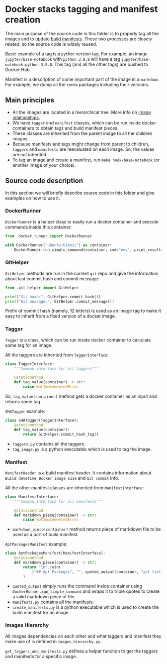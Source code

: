 # Docker stacks tagging and manifest creation

The main purpose of the source code in this folder is to properly tag all the images and to update [build manifests](https://github.com/jupyter/docker-stacks/wiki).
These two processes are closely related, so the source code is widely reused.

Basic example of a tag is a `python` version tag.
For example, an image `jupyter/base-notebook` with `python 3.8.8` will have a tag `jupyter/base-notebook:python-3.8.8`.
This tag (and all the other tags) are pushed to Docker Hub.

Manifest is a description of some important part of the image in a `markdown`.
For example, we dump all the `conda` packages including their versions.

## Main principles

- All the images are located in a hierarchical tree. More info on [image relationships](../docs/using/selecting.md#image-relationships).
- We have `tagger` and `manifest` classes, which can be run inside docker containers to obtain tags and build manifest pieces.
- These classes are inherited from the parent image to all the children images.
- Because manifests and tags might change from parent to children, `taggers` and `manifests` are reevaluated on each image. So, the values are not inherited.
- To tag an image and create a manifest, run `make hook/base-notebook` (or another image of your choice).

## Source code description

In this section we will briefly describe source code in this folder and give examples on how to use it.

### DockerRunner

`DockerRunner` is a helper class to easily run a docker container and execute commands inside this container:

```python
from .docker_runner import DockerRunner

with DockerRunner("ubuntu:bionic") as container:
    DockerRunner.run_simple_command(container, cmd="env", print_result=True)
```

### GitHelper

`GitHelper` methods are run in the current `git` repo and give the information about last commit hash and commit message:

```python
from .git_helper import GitHelper

print("Git hash:", GitHelper.commit_hash())
print("Git message:", GitHelper.commit_message())
```

Prefix of commit hash (namely, 12 letters) is used as an image tag to make it easy to inherit from a fixed version of a docker image.

### Tagger

`Tagger` is a class, which can be run inside docker container to calculate some tag for an image.

All the taggers are inherited from `TaggerInterface`:

```python
class TaggerInterface:
    """Common interface for all taggers"""

    @staticmethod
    def tag_value(container) -> str:
        raise NotImplementedError
```

So, `tag_value(container)` method gets a docker container as an input and returns some tag.

`SHATagger` example:

```python
class SHATagger(TaggerInterface):
    @staticmethod
    def tag_value(container):
        return GitHelper.commit_hash_tag()
```

- `taggers.py` contains all the taggers.
- `tag_image.py` is a python executable which is used to tag the image.

### Manifest

`ManifestHeader` is a build manifest header.
It contains information about `Build datetime`, `Docker image size` and `Git commit` info.

All the other manifest classes are inherited from `ManifestInterface`:

```python
class ManifestInterface:
    """Common interface for all manifests"""

    @staticmethod
    def markdown_piece(container) -> str:
        raise NotImplementedError
```

- `markdown_piece(container)` method returns piece of markdown file to be used as a part of build manifest.

`AptPackagesManifest` example:

```python
class AptPackagesManifest(ManifestInterface):
    @staticmethod
    def markdown_piece(container) -> str:
        return "\n".join(
            ["## Apt Packages", "", quoted_output(container, "apt list --installed")]
        )
```

- `quoted_output` simply runs the command inside container using `DockerRunner.run_simple_command` and wraps it to triple quotes to create a valid markdown piece of file.
- `manifests.py` contains all the manifests.
- `create_manifests.py` is a python executable which is used to create the build manifest for an image.

### Images Hierarchy

All images dependencies on each other and what taggers and manifest they make use of is defined in `images_hierarchy.py`.

`get_taggers_and_manifests.py` defines a helper function to get the taggers and manifests for a specific image.
